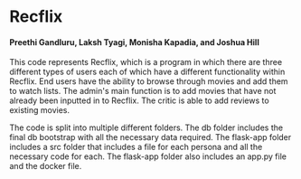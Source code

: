 # Recflix 
#### Preethi Gandluru, Laksh Tyagi, Monisha Kapadia, and Joshua Hill 

This code represents Recflix, which is a program in which there are three 
different types of users each of which have a different functionality 
within Recflix. End users have the ability to browse through movies and 
add them to watch lists. The admin's main function is to add movies 
that have not already been inputted in to Recflix. The critic is able to 
add reviews to existing movies. 

The code is split into multiple different folders. The db folder includes the final db bootstrap with all the necessary data 
required. The flask-app folder includes a src folder that includes a file 
for each persona and all the necessary code for each. The flask-app folder 
also includes an app.py file and the docker file. 



